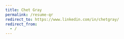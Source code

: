 ```yaml
---
title: Chet Gray
permalink: /resume-qr
redirect_to: https://www.linkedin.com/in/chetgray/
redirect_from:
  - /
---
```


